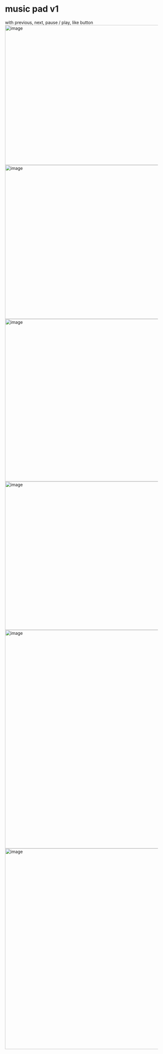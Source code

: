# music pad v1
with previous, next, pause / play, like button
<img width="780" height="460" alt="image" src="https://github.com/user-attachments/assets/fa8f8604-40f9-4bdb-8abc-92cb36654f72" />
<img width="773" height="506" alt="image" src="https://github.com/user-attachments/assets/421578c5-66fc-44d8-9e0a-a47fb2a08bba" />
<img width="791" height="534" alt="image" src="https://github.com/user-attachments/assets/4dd82ddc-7028-43c9-a66c-596ca75619ec" />
<img width="790" height="488" alt="image" src="https://github.com/user-attachments/assets/e09ad9c8-933d-4c7d-89a2-f7a033342b6e" />
<img width="618" height="718" alt="image" src="https://github.com/user-attachments/assets/0bdeb188-c913-498a-a856-61e5e716d8bf" />
<img width="1031" height="660" alt="image" src="https://github.com/user-attachments/assets/cee78cf9-d624-4320-b5a1-4336602e7f22" />

